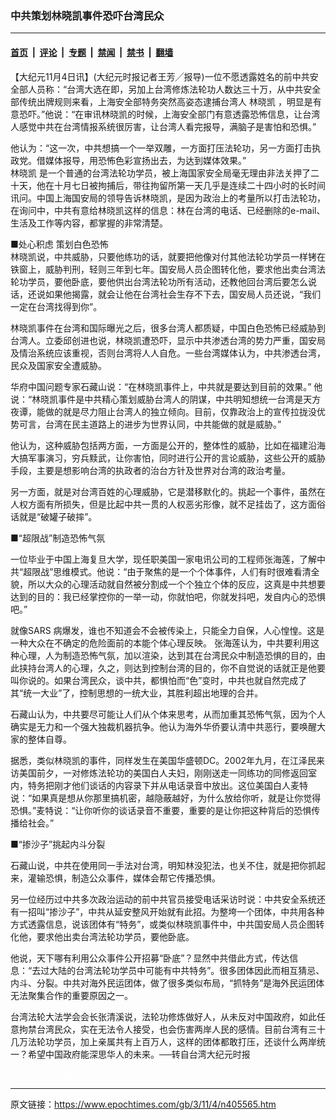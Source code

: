 ### 中共策划林晓凯事件恐吓台湾民众

---

#### [首页](../../../..?n405565) &nbsp;|&nbsp; [评论](../../../../../epoch-comment?n405565) &nbsp;|&nbsp; [专题](../../../../../epoch-special?n405565) &nbsp;|&nbsp; [禁闻](../../../../../epoch-news?n405565) &nbsp;|&nbsp; [禁书](../../../../../books?n405565) &nbsp;|&nbsp; [翻墙](https://github.com/gfw-breaker/nogfw/blob/master/README.md?n405565)


<div class="post_content" id="artbody" itemprop="articleBody">
 <!-- article content begin -->
 <p>
  【大纪元11月4日讯】(大纪元时报记者王芳╱报导)一位不愿透露姓名的前中共安全部人员称：“台湾大选在即，另加上台湾修炼法轮功人数达三十万，从中共安全部传统出牌规则来看，上海安全部特务突然高姿态逮捕台湾人
  <ok href="https://www.epochtimes.com/gb/tag/%E6%9E%97%E6%99%93%E5%87%AF.html">
   林晓凯
  </ok>
  ，明显是有意恐吓。”他说：“在审讯林晓凯的时候，上海安全部门有意透露恐怖信息，让台湾人感觉中共在台湾情报系统很厉害，让台湾人看完报导，满脑子是害怕和恐惧。”
 </p>
 <p>
  他认为：“这一次，中共想搞一个一举双雕，一方面打压法轮功，另一方面打击执政党。借媒体报导，用恐怖色彩宣扬出去，为达到媒体效果。”
  <br/>
  <ok href="https://www.epochtimes.com/gb/tag/%E6%9E%97%E6%99%93%E5%87%AF.html">
   林晓凯
  </ok>
  是一个普通的台湾法轮功学员，被上海国家安全局毫无理由非法关押了二十天，他在十月七日被拘捕后，带往拘留所第一天几乎是连续二十四小时的长时间讯问。中国上海国安局的领导告诉林晓凯，是因为政治上的考量所以打击法轮功，在询问中，中共有意给林晓凯这样的信息：林在台湾的电话、已经删除的e-mail、生活及工作等内容，都掌握的非常清楚。
 </p>
 <p>
  ■处心积虑 策划白色恐怖
  <br/>
  林晓凯说，中共威胁，只要他练功的话，就要把他像对付其他法轮功学员一样铐在铁窗上，威胁判刑，轻则三年到七年。国安局人员企图转化他，要求他出卖台湾法轮功学员，要他卧底，要他供出台湾法轮功所有活动，还教他回台湾后要怎么说话，还说如果他揭露，就会让他在台湾社会生存不下去，国安局人员还说，“我们一定在台湾找得到你”。
 </p>
 <p>
  林晓凯事件在台湾和国际曝光之后，很多台湾人都质疑，中国白色恐怖已经威胁到台湾人。立委邱创进也说，林晓凯遭恐吓，显示中共渗透台湾的势力严重，国安局及情治系统应该重视，否则台湾将人人自危。一些台湾媒体认为，中共渗透台湾，民众及国家安全遭威胁。
 </p>
 <p>
  华府中国问题专家石藏山说：“在林晓凯事件上，中共就是要达到目前的效果。” 他说：“林晓凯事件是中共精心策划威胁台湾人的阴谋，中共明知想统一台湾是天方夜谭，能做的就是尽力阻止台湾人的独立倾向。目前，仅靠政治上的宣传拉拢没优势可言，台湾在民主道路上的进步为世界认同，中共能做的就是威胁。”
 </p>
 <p>
  他认为，这种威胁包括两方面，一方面是公开的，整体性的威胁，比如在福建沿海大搞军事演习，穷兵黩武，让你害怕，同时进行公开的言论威胁，这些公开的威胁手段，主要是想影响台湾的执政者的治台方针及世界对台湾的政治考量。
 </p>
 <p>
  另一方面，就是对台湾百姓的心理威胁，它是潜移默化的。挑起一个事件，虽然在人权方面有所损失，但是比起中共一贯的人权恶劣形像，就不足挂齿了，这方面俗话就是“破罐子破摔”。
 </p>
 <p>
  ■“超限战”制造恐怖气氛
 </p>
 <p>
  一位毕业于中国上海复旦大学，现任职美国一家电讯公司的工程师张海莲，了解中共“超限战”思维模式。他说：“由于聚焦的是一个个体事件，人们有时很难看清全貌，所以大众的心理活动就自然被分割成一个个独立个体的反应，这真是中共想要达到的目的：我已经掌控你的一举一动，你就怕吧，你就发抖吧，发自内心的恐惧吧。”
 </p>
 <p>
  就像SARS 病爆发，谁也不知道会不会被传染上，只能全力自保，人心惶惶。这是一种大众在不确定的危险面前的本能个体心理反映。 张海莲认为，中共要利用这种心理，人为制造恐怖气氛，加以渲染，达到其在台湾民众中制造恐惧的目的，由此挟持台湾人的心理，久之，则达到控制台湾的目的，你不自觉说的话就正是他要叫你说的。如果台湾民众，谈中共，都惧怕而“色”变时，中共也就自然完成了其“统一大业”了，控制思想的一统大业，其胜利超出地理的合并。
 </p>
 <p>
  石藏山认为，中共要尽可能让人们从个体来思考，从而加重其恐怖气氛，因为个人确实是无力和一个强大独裁机器抗争。他认为海外华侨要认清中共恶行，要唤醒大家的整体自尊。
 </p>
 <p>
  据悉，类似林晓凯的事件，同样发生在美国华盛顿DC。2002年九月，在江泽民来访美国前夕，一对修炼法轮功的美国白人夫妇，刚刚送走一同练功的同修返回室内，特务把刚才他们谈话的内容录下并从电话录音中放出。这位美国白人麦特说：“如果真是想从你那里搞机密，越隐蔽越好，为什么放给你听，就是让你觉得恐惧。”麦特说：“让你听你的谈话录音不重要，重要的是让你把这种背后的恐惧传播给社会。”
 </p>
 <p>
  ■“掺沙子”挑起内斗分裂
 </p>
 <p>
  石藏山说，中共在使用同一手法对台湾，明知林没犯法，也关不住，就是把你抓起来，灌输恐惧，制造公众事件，媒体会帮它传播恐惧。
 </p>
 <p>
  另一位经历过中共多次政治运动的前中共官员接受电话采访时说：中共安全系统还有一招叫“掺沙子”，中共从延安整风开始就有此招。为整垮一个团体，中共用各种方式透露信息，说该团体有“特务”，或类似林晓凯事件中，中共国安局人员企图转化他，要求他出卖台湾法轮功学员，要他卧底。
 </p>
 <p>
  他说，天下哪有利用公众事件公开招募“卧底”？显然中共借此方式，传达信息：“去过大陆的台湾法轮功学员中可能有中共特务”。很多团体因此而相互猜忌、内斗、分裂。中共对海外民运团体，做了很多类似布局，“抓特务”是海外民运团体无法聚集合作的重要原因之一。
 </p>
 <p>
  台湾法轮大法学会会长张清溪说，法轮功修炼做好人，从未反对中国政府，如此任意拘禁台湾民众，实在无法令人接受，也会伤害两岸人民的感情。目前台湾有三十几万法轮功学员，加上亲属共有上百万人，这样的团体都敢打压，还谈什么两岸统一？希望中国政府能深思华人的未来。──转自台湾大纪元时报
 </p>
 <p>
  <font color="#ffffff">
   (http://www.dajiyuan.com)
  </font>
 </p>
 <!-- article content end -->
 <div id="below_article_ad">
 </div>
</div>


---

原文链接：https://www.epochtimes.com/gb/3/11/4/n405565.htm